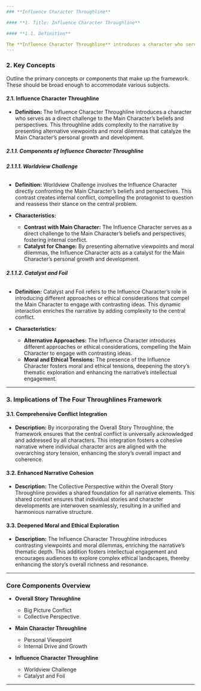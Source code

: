 ```yaml
---
### **Influence Character Throughline**

#### **1. Title: Influence Character Throughline**

#### **1.1. Definition**

The **Influence Character Throughline** introduces a character who serves as a direct challenge to the Main Character’s beliefs and perspectives. This throughline adds complexity to the narrative by presenting alternative viewpoints and moral dilemmas that catalyze the Main Character’s personal growth and development. By embodying contrasting ideologies and ethical considerations, the Influence Character drives the Main Character to confront and reassess their own values and decisions, thereby deepening the narrative’s thematic exploration and emotional resonance.
---
```


### **2. Key Concepts**

Outline the primary concepts or components that make up the framework. These should be broad enough to accommodate various subjects.

#### **2.1. Influence Character Throughline**

- **Definition:**
  The Influence Character Throughline introduces a character who serves as a direct challenge to the Main Character’s beliefs and perspectives. This throughline adds complexity to the narrative by presenting alternative viewpoints and moral dilemmas that catalyze the Main Character’s personal growth and development.

##### **2.1.1. Components of Influence Character Throughline**

###### **2.1.1.1. Worldview Challenge**

- **Definition:**
  Worldview Challenge involves the Influence Character directly confronting the Main Character’s beliefs and perspectives. This contrast creates internal conflict, compelling the protagonist to question and reassess their stance on the central problem.

- **Characteristics:**
  - **Contrast with Main Character:** The Influence Character serves as a direct challenge to the Main Character’s beliefs and perspectives, fostering internal conflict.
  - **Catalyst for Change:** By presenting alternative viewpoints and moral dilemmas, the Influence Character acts as a catalyst for the Main Character’s personal growth and development.

###### **2.1.1.2. Catalyst and Foil**

- **Definition:**
  Catalyst and Foil refers to the Influence Character’s role in introducing different approaches or ethical considerations that compel the Main Character to engage with contrasting ideas. This dynamic interaction enriches the narrative by adding complexity to the central conflict.

- **Characteristics:**
  - **Alternative Approaches:** The Influence Character introduces different approaches or ethical considerations, compelling the Main Character to engage with contrasting ideas.
  - **Moral and Ethical Tensions:** The presence of the Influence Character fosters moral and ethical tensions, deepening the story’s thematic exploration and enhancing the narrative’s intellectual engagement.

---

### **3. Implications of The Four Throughlines Framework**

#### **3.1. Comprehensive Conflict Integration**

- **Description:**
  By incorporating the Overall Story Throughline, the framework ensures that the central conflict is universally acknowledged and addressed by all characters. This integration fosters a cohesive narrative where individual character arcs are aligned with the overarching story tension, enhancing the story’s overall impact and coherence.

#### **3.2. Enhanced Narrative Cohesion**

- **Description:**
  The Collective Perspective within the Overall Story Throughline provides a shared foundation for all narrative elements. This shared context ensures that individual stories and character developments are interwoven seamlessly, resulting in a unified and harmonious narrative structure.

#### **3.3. Deepened Moral and Ethical Exploration**

- **Description:**
  The Influence Character Throughline introduces contrasting viewpoints and moral dilemmas, enriching the narrative’s thematic depth. This addition fosters intellectual engagement and encourages audiences to explore complex ethical landscapes, thereby enhancing the story’s overall richness and resonance.

---

### **Core Components Overview**

- **Overall Story Throughline**

  - Big Picture Conflict
  - Collective Perspective

- **Main Character Throughline**

  - Personal Viewpoint
  - Internal Drive and Growth

- **Influence Character Throughline**

  - Worldview Challenge
  - Catalyst and Foil

---

